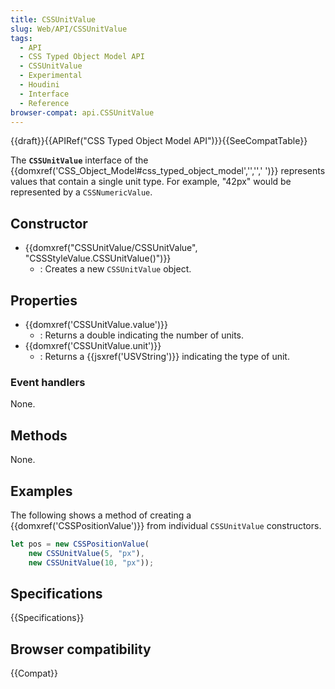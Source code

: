 ```yaml
---
title: CSSUnitValue
slug: Web/API/CSSUnitValue
tags:
  - API
  - CSS Typed Object Model API
  - CSSUnitValue
  - Experimental
  - Houdini
  - Interface
  - Reference
browser-compat: api.CSSUnitValue
---
```

{{draft}}{{APIRef("CSS Typed Object Model API")}}{{SeeCompatTable}}

The **`CSSUnitValue`** interface of the {{domxref('CSS_Object_Model#css_typed_object_model','','',' ')}} represents values that contain a single unit type. For example, "42px" would be represented by a `CSSNumericValue`.

## Constructor

- {{domxref("CSSUnitValue/CSSUnitValue", "CSSStyleValue.CSSUnitValue()")}}
  - : Creates a new `CSSUnitValue` object.

## Properties

- {{domxref('CSSUnitValue.value')}}
  - : Returns a double indicating the number of units.
- {{domxref('CSSUnitValue.unit')}}
  - : Returns a {{jsxref('USVString')}} indicating the type of unit.

### Event handlers

None.

## Methods

None.

## Examples

The following shows a method of creating a {{domxref('CSSPositionValue')}} from individual `CSSUnitValue` constructors.

```js
let pos = new CSSPositionValue(
    new CSSUnitValue(5, "px"),
    new CSSUnitValue(10, "px"));
```

## Specifications

{{Specifications}}

## Browser compatibility

{{Compat}}
